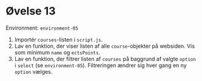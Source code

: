 # Øvelse 13

Environment: `environment-05`

1. Importér `courses`-listen i `script.js`.
2. Lav en funktion, der viser listen af alle `course`-objekter på websiden. Vis som minimum `name` og `ectsPoints`.
3. Lav en funktion, der filtrer listen af `courses` på baggrund af valgte `option` i `select` (se `environment-05`). Filtreringen ændrer sig hver gang en ny `option` vælges.
